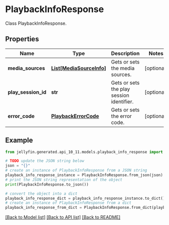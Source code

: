 # PlaybackInfoResponse

Class PlaybackInfoResponse.

## Properties

Name | Type | Description | Notes
------------ | ------------- | ------------- | -------------
**media_sources** | [**List[MediaSourceInfo]**](MediaSourceInfo.md) | Gets or sets the media sources. | [optional] 
**play_session_id** | **str** | Gets or sets the play session identifier. | [optional] 
**error_code** | [**PlaybackErrorCode**](PlaybackErrorCode.md) | Gets or sets the error code. | [optional] 

## Example

```python
from jellyfin.generated.api_10_11.models.playback_info_response import PlaybackInfoResponse

# TODO update the JSON string below
json = "{}"
# create an instance of PlaybackInfoResponse from a JSON string
playback_info_response_instance = PlaybackInfoResponse.from_json(json)
# print the JSON string representation of the object
print(PlaybackInfoResponse.to_json())

# convert the object into a dict
playback_info_response_dict = playback_info_response_instance.to_dict()
# create an instance of PlaybackInfoResponse from a dict
playback_info_response_from_dict = PlaybackInfoResponse.from_dict(playback_info_response_dict)
```
[[Back to Model list]](../README.md#documentation-for-models) [[Back to API list]](../README.md#documentation-for-api-endpoints) [[Back to README]](../README.md)


